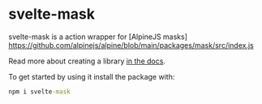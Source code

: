 # svelte-mask

svelte-mask is a action wrapper for [AlpineJS masks] https://github.com/alpinejs/alpine/blob/main/packages/mask/src/index.js

Read more about creating a library [in the docs](https://kit.svelte.dev/docs/packaging).

To get started by using it install the package with:

```cmd
npm i svelte-mask
```
